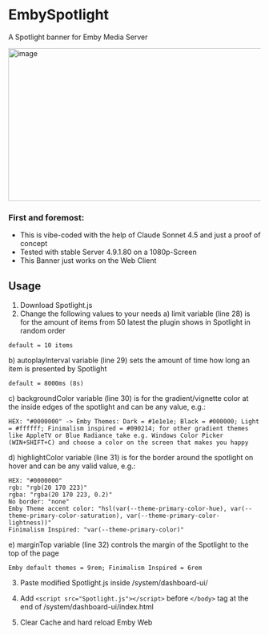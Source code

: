 
# EmbySpotlight

A Spotlight banner for Emby Media Server

<img width="1000" height="305" alt="image" src="https://github.com/user-attachments/assets/8773a87d-8764-4190-a887-812da504b857" />



### First and foremost:
- This is vibe-coded with the help of Claude Sonnet 4.5 and just a proof of concept
- Tested with stable Server 4.9.1.80 on a 1080p-Screen
- This Banner just works on the Web Client


## Usage

 1. Download Spotlight.js
 2. Change the following values to your needs
 a) limit variable (line 28) is for the amount of items from 50 latest the plugin shows in Spotlight in random order
 
 ```
 default = 10 items
 ```

 b) autoplayInterval variable (line 29) sets the amount of time how long an item is presented by Spotlight

 ```
 default = 8000ms (8s)
 ```

 c) backgroundColor variable (line 30) is for the gradient/vignette color at the inside edges of the spotlight and can be any value, e.g.: 
```
HEX: "#0000000" -> Emby Themes: Dark = #1e1e1e; Black = #000000; Light = #ffffff; Finimalism inspired = #090214; for other gradient themes like AppleTV or Blue Radiance take e.g. Windows Color Picker (WIN+SHIFT+C) and choose a color on the screen that makes you happy
```
 d) highlightColor variable (line 31) is for the border around the spotlight on hover and can be any valid value, e.g.: 
 ```
 HEX: "#0000000"
 rgb: "rgb(20 170 223)"
 rgba: "rgba(20 170 223, 0.2)"
 No border: "none"
 Emby Theme accent color: "hsl(var(--theme-primary-color-hue), var(--theme-primary-color-saturation), var(--theme-primary-color-lightness))"
 Finimalism Inspired: "var(--theme-primary-color)"
 ```
 e) marginTop variable (line 32) controls the margin of the Spotlight to the top of the page

 ```
 Emby default themes = 9rem; Finimalism Inspired = 6rem
 ```

 3. Paste modified Spotlight.js inside /system/dashboard-ui/
 4. Add ```<script src="Spotlight.js"></script>``` before ```</body>``` tag at the end of /system/dashboard-ui/index.html

 5. Clear Cache and hard reload Emby Web
    
